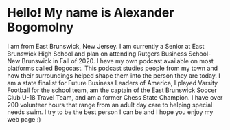 
# Hello! My name is Alexander Bogomolny

I am from East Brunswick, New Jersey. I am currently a Senior at East Brunswick High School and plan on attending Rutgers Business School- New Brunswick in Fall of 2020. I have my own podcast available on most platforms called Bogocast. This podcast studies people from my town and how their surroundings helped shape them into the person they are today. I am a state finalist for Future Business Leaders of America, I played Varsity Football for the school team, am the captain of the East Brunswick Soccer Club U-18 Travel Team, and am a former Chess State Champion. I have over 200 volunteer hours that range from an adult day care to helping special needs swim. I try to be the best person I can be and I hope you enjoy my web page :)
